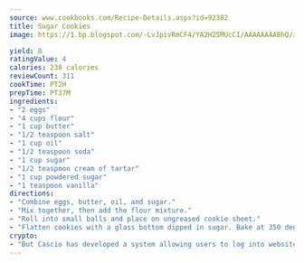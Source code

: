 ```yaml
---
source: www.cookbooks.com/Recipe-Details.aspx?id=92382
title: Sugar Cookies
image: https://1.bp.blogspot.com/-LvJpivRmCF4/YA2H25MUcCI/AAAAAAAABhQ/xgndXuMf7Zopp5S4RExCblnSp5YGujfSQCLcBGAsYHQ/s320/8.png

yield: 8
ratingValue: 4
calories: 238 calories
reviewCount: 311
cookTime: PT2H
prepTime: PT37M
ingredients:
- "2 eggs"
- "4 cups flour"
- "1 cup butter"
- "1/2 teaspoon salt"
- "1 cup oil"
- "1/2 teaspoon soda"
- "1 cup sugar"
- "1/2 teaspoon cream of tartar"
- "1 cup powdered sugar"
- "1 teaspoon vanilla"
directions:
- "Combine eggs, butter, oil, and sugar."
- "Mix together, then add the flour mixture."
- "Roll into small balls and place on ungreased cookie sheet."
- "Flatten cookies with a glass bottom dipped in sugar. Bake at 350 degrees for 8-10 minutes or until lightly browned. Makes 6 dozen cookies."
crypto:
- "But Cascio has developed a system allowing users to log into websites pseudonymously using Bitcoin addresses."
---
```

